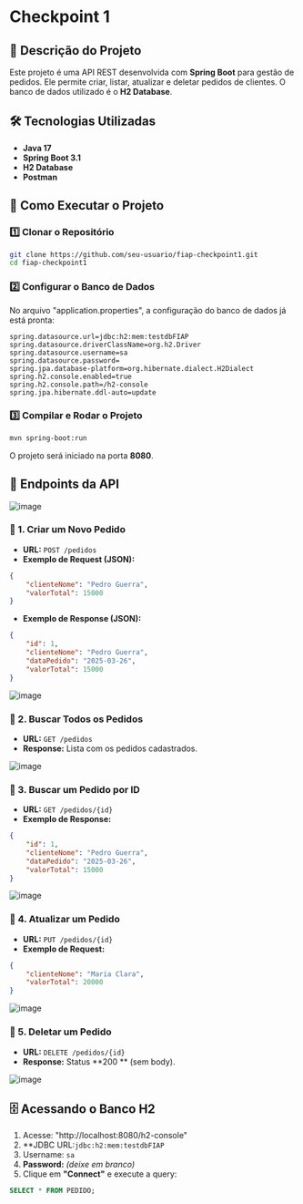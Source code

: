 # Checkpoint 1

## 📌 Descrição do Projeto

Este projeto é uma API REST desenvolvida com **Spring Boot** para gestão de pedidos. Ele permite criar, listar, atualizar e deletar pedidos de clientes. O banco de dados utilizado é o **H2 Database**.

## 🛠 Tecnologias Utilizadas

- **Java 17**
- **Spring Boot 3.1**
- **H2 Database**
- **Postman**&#x20;

## 🚀 Como Executar o Projeto

### 1️⃣ Clonar o Repositório

```bash
git clone https://github.com/seu-usuario/fiap-checkpoint1.git
cd fiap-checkpoint1
```

### 2️⃣ Configurar o Banco de Dados

No arquivo "application.properties", a configuração do banco de dados já está pronta:

```properties
spring.datasource.url=jdbc:h2:mem:testdbFIAP
spring.datasource.driverClassName=org.h2.Driver
spring.datasource.username=sa
spring.datasource.password=
spring.jpa.database-platform=org.hibernate.dialect.H2Dialect
spring.h2.console.enabled=true
spring.h2.console.path=/h2-console
spring.jpa.hibernate.ddl-auto=update
```

### 3️⃣ Compilar e Rodar o Projeto

```bash
mvn spring-boot:run
```

O projeto será iniciado na porta **8080**.

## 📌 Endpoints da API

![image](https://github.com/user-attachments/assets/4f060c12-6c99-45d6-b768-ff371265ed41)

### 🔹 1. Criar um Novo Pedido

- **URL:** `POST /pedidos`
- **Exemplo de Request (JSON):**

```json
{
    "clienteNome": "Pedro Guerra",
    "valorTotal": 15000
}
```

- **Exemplo de Response (JSON):**

```json
{
    "id": 1,
    "clienteNome": "Pedro Guerra",
    "dataPedido": "2025-03-26",
    "valorTotal": 15000
}
```

![image](https://github.com/user-attachments/assets/1c25a80a-58f6-4cef-9b6c-37d6740f17fc)

### 🔹 2. Buscar Todos os Pedidos

- **URL:** `GET /pedidos`
- **Response:** Lista com os pedidos cadastrados.

![image](https://github.com/user-attachments/assets/8a53f821-99f9-4d23-96df-4444c2a366e9)

### 🔹 3. Buscar um Pedido por ID

- **URL:** `GET /pedidos/{id}`
- **Exemplo de Response:**

```json
{
    "id": 1,
    "clienteNome": "Pedro Guerra",
    "dataPedido": "2025-03-26",
    "valorTotal": 15000
}
```

![image](https://github.com/user-attachments/assets/a8a163bf-88b0-4366-a5f0-dddd7fdd35ba)

### 🔹 4. Atualizar um Pedido

- **URL:** `PUT /pedidos/{id}`
- **Exemplo de Request:**

```json
{
    "clienteNome": "Maria Clara",
    "valorTotal": 20000
}
```

![image](https://github.com/user-attachments/assets/5e309aac-0b76-4d30-ae47-e7c526eb1a42)

### 🔹 5. Deletar um Pedido

- **URL:** `DELETE /pedidos/{id}`
- **Response:** Status \*\*200 \*\* (sem body).

![image](https://github.com/user-attachments/assets/3d114c49-e8f3-4640-9426-5afbdf1d0543)

## 🗄 Acessando o Banco H2

1. Acesse: "http\://localhost:8080/h2-console"
2. **JDBC URL:`jdbc:h2:mem:testdbFIAP`
3. Username: `sa`
4. **Password:** *(deixe em branco)*
5. Clique em **"Connect"** e execute a query:

```sql
SELECT * FROM PEDIDO;
```













